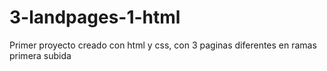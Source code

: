 # 3-landpages-1-html
Primer proyecto creado con html y css, con 3 paginas diferentes en ramas
primera subida
